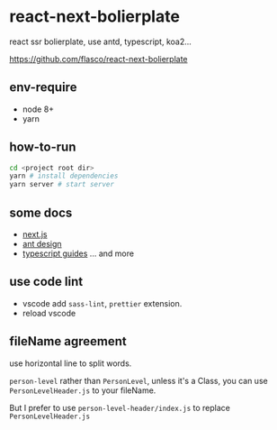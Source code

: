 # react-next-bolierplate

react ssr bolierplate, use antd, typescript, koa2...

https://github.com/flasco/react-next-bolierplate

## env-require

- node 8+
- yarn

## how-to-run

```bash
cd <project root dir>
yarn # install dependencies
yarn server # start server
```

## some docs

- [next.js](https://github.com/zeit/next.js)
- [ant design](https://ant.design/)
- [typescript guides](http://www.typescriptlang.org/)
  ... and more

## use code lint <only VSCode>

- vscode add `sass-lint`, `prettier` extension.
- reload vscode

## fileName agreement

use horizontal line to split words.

`person-level` rather than `PersonLevel`, unless it's a Class, you can use `PersonLevelHeader.js` to your fileName.

But I prefer to use `person-level-header/index.js` to replace `PersonLevelHeader.js`
